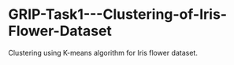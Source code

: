 # GRIP-Task1---Clustering-of-Iris-Flower-Dataset
Clustering using K-means algorithm for Iris flower dataset.
